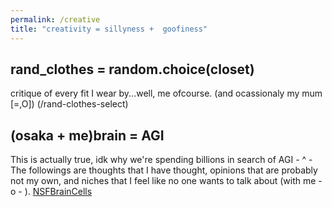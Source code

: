 ```yaml
---
permalink: /creative
title: "creativity = sillyness +  goofiness"
---
```


## rand_clothes = random.choice(closet)

critique of every fit I wear by...well, me ofcourse. (and ocassionaly my mum [=,O]) (/rand-clothes-select)

## (osaka + me)brain = AGI

This is actually true, idk why we're spending billions in search of AGI - ^ - The followings are thoughts that I have thought, opinions that are probably not my own, and niches that I feel like no one wants to talk about (with me - o - ).
[NSFBrainCells](/osaka-me-brain-agi)
